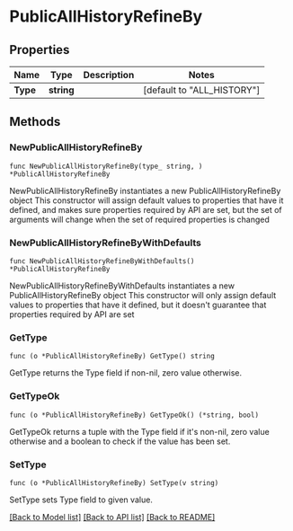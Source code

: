 # PublicAllHistoryRefineBy

## Properties

Name | Type | Description | Notes
------------ | ------------- | ------------- | -------------
**Type** | **string** |  | [default to "ALL_HISTORY"]

## Methods

### NewPublicAllHistoryRefineBy

`func NewPublicAllHistoryRefineBy(type_ string, ) *PublicAllHistoryRefineBy`

NewPublicAllHistoryRefineBy instantiates a new PublicAllHistoryRefineBy object
This constructor will assign default values to properties that have it defined,
and makes sure properties required by API are set, but the set of arguments
will change when the set of required properties is changed

### NewPublicAllHistoryRefineByWithDefaults

`func NewPublicAllHistoryRefineByWithDefaults() *PublicAllHistoryRefineBy`

NewPublicAllHistoryRefineByWithDefaults instantiates a new PublicAllHistoryRefineBy object
This constructor will only assign default values to properties that have it defined,
but it doesn't guarantee that properties required by API are set

### GetType

`func (o *PublicAllHistoryRefineBy) GetType() string`

GetType returns the Type field if non-nil, zero value otherwise.

### GetTypeOk

`func (o *PublicAllHistoryRefineBy) GetTypeOk() (*string, bool)`

GetTypeOk returns a tuple with the Type field if it's non-nil, zero value otherwise
and a boolean to check if the value has been set.

### SetType

`func (o *PublicAllHistoryRefineBy) SetType(v string)`

SetType sets Type field to given value.



[[Back to Model list]](../README.md#documentation-for-models) [[Back to API list]](../README.md#documentation-for-api-endpoints) [[Back to README]](../README.md)


